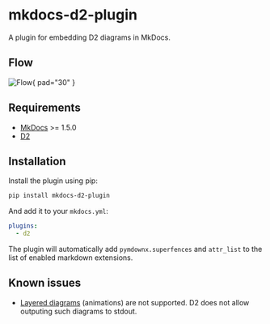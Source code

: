 # mkdocs-d2-plugin

A plugin for embedding D2 diagrams in MkDocs.

## Flow

![Flow](flow.d2){ pad="30" }

## Requirements

* [MkDocs](https://www.mkdocs.org/) >= 1.5.0
* [D2](https://d2lang.com)

## Installation

Install the plugin using pip:

```bash
pip install mkdocs-d2-plugin
```

And add it to your `mkdocs.yml`:

```yaml
plugins:
  - d2
```

The plugin will automatically add `pymdownx.superfences` and `attr_list` to the
list of enabled markdown extensions.

## Known issues

* [Layered diagrams](https://d2lang.com/tour/composition/) (animations) are not supported.
  D2 does not allow outputing such diagrams to stdout.

